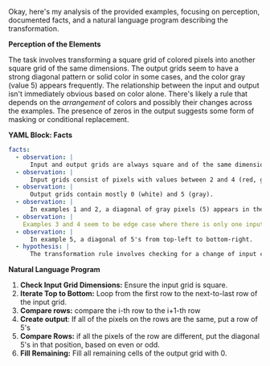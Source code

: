 Okay, here's my analysis of the provided examples, focusing on perception, documented facts, and a natural language program describing the transformation.

**Perception of the Elements**

The task involves transforming a square grid of colored pixels into another square grid of the same dimensions. The output grids seem to have a strong diagonal pattern or solid color in some cases, and the color gray (value 5) appears frequently. The relationship between the input and output isn't immediately obvious based on color alone. There's likely a rule that depends on the *arrangement* of colors and possibly their changes across the examples. The presence of zeros in the output suggests some form of masking or conditional replacement.

**YAML Block: Facts**


```yaml
facts:
  - observation: |
      Input and output grids are always square and of the same dimensions.
  - observation: |
      Input grids consist of pixels with values between 2 and 4 (red, green, yellow).
  - observation: |
      Output grids contain mostly 0 (white) and 5 (gray).
  - observation: |
      In examples 1 and 2, a diagonal of gray pixels (5) appears in the output. The direction of the diagonal appears to flip.
  - observation: |
    Examples 3 and 4 seem to be edge case where there is only one input color, where the top part of the output is all 5
  - observation: |
      In example 5, a diagonal of 5's from top-left to bottom-right.
  - hypothesis: |
      The transformation rule involves checking for a change of input color across the rows (top to bottom), and that determines where to put the 5's
```


**Natural Language Program**

1.  **Check Input Grid Dimensions:** Ensure the input grid is square.
2.  **Iterate Top to Bottom:** Loop from the first row to the next-to-last row of the input grid.
3. **Compare rows:** compare the i-th row to the i+1-th row
4.  **Create output**: If all of the pixels on the rows are the same, put a row of 5's
5. **Compare Rows:** if all the pixels of the row are different, put the diagonal 5's in that position, based on even or odd.
6.  **Fill Remaining:** Fill all remaining cells of the output grid with 0.

